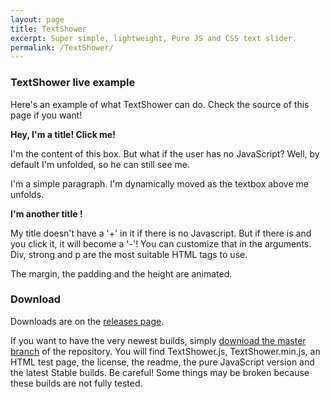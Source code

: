 ```yaml
---
layout: page
title: TextShower
excerpt: Super simple, lightweight, Pure JS and CSS text slider.
permalink: /TextShower/
---
```


### TextShower live example

Here's an example of what TextShower can do. Check the source of this page if you want!

<div class="TextShower-box"> 
<strong class="TextShower-title">Hey, I'm a title! Click me!</strong> 
<p class="TextShower-text">I'm the content of this box. But what if the user has no JavaScript? Well, by default I'm unfolded, so he can still see me.</p>
</div>

<p>I'm a simple paragraph. I'm dynamically moved as the textbox above me unfolds.</p>

<div class="TextShower-box"> 
<strong class="TextShower-title">I'm another title !</strong> 
<p class="TextShower-text">My title doesn't have a '+' in it if there is no Javascript. But if there is and you click it, it will become a '-'! You can customize that in the arguments.<br>
Div, strong and p are the most suitable HTML tags to use.<br />
</p>
</div>

<p>The margin, the padding and the height are animated. </p>

### Download
Downloads are on the [releases page](https://github.com/filsmick/TextShower/releases/latest/).

If you want to have the very newest builds, simply [download the master branch](https://github.com/filsmick/TextShower/archive/master.zip) of the repository. You will find TextShower.js, TextShower.min.js, an HTML test page, the license, the readme, the pure JavaScript version and the latest Stable builds. Be careful! Some things may be broken because these builds are not fully tested.

<script src="/javascripts/TextShower.min.js"></script>
